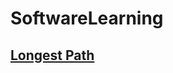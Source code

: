 # SoftwareLearning

## [Longest Path](https://www.geeksforgeeks.org/find-longest-path-directed-acyclic-graph)

